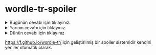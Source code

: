 # wordle-tr-spoiler

<details>
  <summary>Bugünün cevabı için tıklayınız.</summary>
  <br>
    <b> sekiz </b>
</details>

<details>
  <summary>Yarının cevabı için tıklayınız</summary>
  <br>
   <b> tuzlu </b>
</details>

<details>
  <summary>Dünün cevabı için tıklayınız </summary>
  <br>
  <b> iskoç </b>
</details>

https://f.github.io/wordle-tr/ için geliştirilmiş bir spoiler sistemidir kendini yeniler otomatik olarak.

